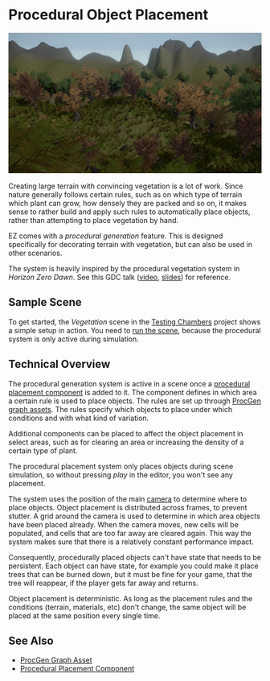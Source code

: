 # Procedural Object Placement

![Procedural Vegetation Placement](../media/terrain-overview.jpg)

Creating large terrain with convincing vegetation is a lot of work. Since nature generally follows certain rules, such as on which type of terrain which plant can grow, how densely they are packed and so on, it makes sense to rather build and apply such rules to automatically place objects, rather than attempting to place vegetation by hand.

EZ comes with a *procedural generation* feature. This is designed specifically for decorating terrain with vegetation, but can also be used in other scenarios.

The system is heavily inspired by the procedural vegetation system in *Horizon Zero Dawn*. See this GDC talk ([video](https://www.youtube.com/watch?v=ToCozpl1sYY), [slides](https://www.gdcvault.com/play/1024700/GPU-Based-Run-Time-Procedural)) for reference.

## Sample Scene

To get started, the *Vegetation* scene in the [Testing Chambers](../../../samples/testing-chambers.md) project shows a simple setup in action. You need to [run the scene](../../editor/run-scene.md), because the procedural system is only active during simulation.

## Technical Overview

The procedural generation system is active in a scene once a [procedural placement component](procgen-placement-component.md) is added to it. The component defines in which area a certain rule is used to place objects. The rules are set up through [ProcGen graph assets](procgen-graph-asset.md). The rules specify which objects to place under which conditions and with what kind of variation.

Additional components can be placed to affect the object placement in select areas, such as for clearing an area or increasing the density of a certain type of plant.

The procedural placement system only places objects during scene simulation, so without pressing *play* in the editor, you won't see any placement.

The system uses the position of the main [camera](../../graphics/camera-component.md) to determine where to place objects. Object placement is distributed across frames, to prevent stutter. A grid around the camera is used to determine in which area objects have been placed already. When the camera moves, new cells will be populated, and cells that are too far away are cleared again. This way the system makes sure that there is a relatively constant performance impact.

Consequently, procedurally placed objects can't have state that needs to be persistent. Each object can have state, for example you could make it place trees that can be burned down, but it must be fine for your game, that the tree will reappear, if the player gets far away and returns.

Object placement is deterministic. As long as the placement rules and the conditions (terrain, materials, etc) don't change, the same object will be placed at the same position every single time.

## See Also

* [ProcGen Graph Asset](procgen-graph-asset.md)
* [Procedural Placement Component](procgen-placement-component.md)
